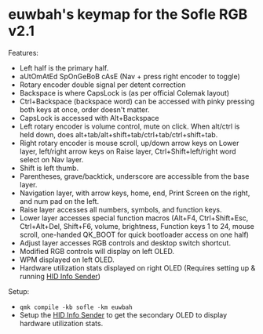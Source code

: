 # euwbah's keymap for the Sofle RGB v2.1

Features:

- Left half is the primary half.
- aUtOmAtEd SpOnGeBoB cAsE (Nav + press right encoder to toggle)
- Rotary encoder double signal per detent correction
- Backspace is where CapsLock is (as per official Colemak layout)
- Ctrl+Backspace (backspace word) can be accessed with pinky pressing both keys at once, order doesn't matter.
- CapsLock is accessed with Alt+Backspace
- Left rotary encoder is volume control, mute on click. When alt/ctrl is held down, does alt+tab/alt+shift+tab/ctrl+tab/ctrl+shift+tab.
- Right rotary encoder is mouse scroll, up/down arrow keys on Lower layer, left/right arrow keys on Raise layer, Ctrl+Shift+left/right word select on Nav layer.
- Shift is left thumb.
- Parentheses, grave/backtick, underscore are accessible from the base layer.
- Navigation layer, with arrow keys, home, end, Print Screen on the right, and num pad on the left.
- Raise layer accesses all numbers, symbols, and function keys.
- Lower layer accesses special function macros (Alt+F4, Ctrl+Shift+Esc, Ctrl+Alt+Del, Shift+F6, volume, brightness, Function keys 1 to 24, mouse scroll, one-handed QK_BOOT for quick bootloader access on one half)
- Adjust layer accesses RGB controls and desktop switch shortcut.
- Modified RGB controls will display on left OLED.
- WPM displayed on left OLED.
- Hardware utilization stats displayed on right OLED (Requires setting up & running [HID Info Sender](https://github.com/euwbah/hid-info-sender))

Setup:

- `qmk compile -kb sofle -km euwbah`
- Setup the [HID Info Sender](https://github.com/euwbah/hid-info-sender) to get the secondary OLED to display hardware utilization stats.
